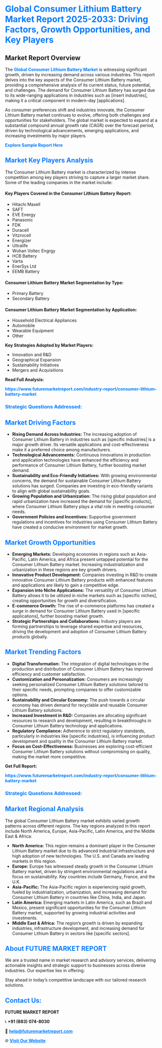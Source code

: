 <h1 style="color: #007BFF;">Global Consumer Lithium Battery Market Report 2025-2033: Driving Factors, Growth Opportunities, and Key Players</h1>

<section id="overview">
<h2>Market Report Overview</h2>
<p>The <a href="https://www.futuremarketreport.com/industry-report/consumer-lithium-battery-market" style="color: #007BFF; text-decoration: none;"><strong>Global Consumer Lithium Battery Market</strong></a> is witnessing significant growth, driven by increasing demand across various industries. This report delves into the key aspects of the Consumer Lithium Battery market, providing a comprehensive analysis of its current status, future potential, and challenges. The demand for Consumer Lithium Battery has surged due to its wide-ranging applications in industries such as [insert industries], making it a critical component in modern-day [applications].</p>
<p>As consumer preferences shift and industries innovate, the Consumer Lithium Battery market continues to evolve, offering both challenges and opportunities for stakeholders. The global market is expected to expand at a substantial compound annual growth rate (CAGR) over the forecast period, driven by technological advancements, emerging applications, and increasing investments by major players.</p>
</section>

<section id="overview">
<p><a href="https://www.futuremarketreport.com/request-sample/reportId=59171" style="color: #007BFF; text-decoration: none;"><strong>Explore Sample Report Here</strong></a></p>
</section>

<section id="key-players">
<h2 style="color: #007BFF;">Market Key Players Analysis</h2>
<p>The Consumer Lithium Battery market is characterized by intense competition among key players striving to capture a larger market share. Some of the leading companies in the market include:</p>
<h4>Key Players Covered in the Consumer Lithium Battery Report:</h4>
<ul><li>Hitachi Maxell</li><li>SAFT</li><li>EVE Energy</li><li>Panasonic</li><li>FDK</li><li>Duracell</li><li>Vitzrocell</li><li>Energizer</li><li>Ultralife</li><li>Wuhan Voltec Engrgy</li><li>HCB Battery</li><li>Varta</li><li>EnerSys Ltd</li><li>EEMB Battery</li></ul>
<h4>Consumer Lithium Battery Market Segmentation by Type:</h4>
<ul><li>Primary Battery</li><li>Secondary Battery</li></ul>

<h4>Consumer Lithium Battery Market Segmentation by Application:</h4>
<ul><li>Household Electrical Appliances</li><li>Automobile</li><li>Wearable Equipment</li><li>Other</li></ul>
<p><strong>Key Strategies Adopted by Market Players:</strong></p>
<ul>
<li>Innovation and R&D</li>
<li>Geographical Expansion</li>
<li>Sustainability Initiatives</li>
<li>Mergers and Acquisitions</li>
</ul>
</section>

<section>
<p><strong>Read Full Analysis: </strong></p><a href="https://www.futuremarketreport.com/industry-report/consumer-lithium-battery-market" style="color: #007BFF; text-decoration: none;"><strong>https://www.futuremarketreport.com/industry-report/consumer-lithium-battery-market</strong></a>
<h3 style="color: #007BFF;">Strategic Questions Addressed:</h3>
</section>

<section id="driving-factors">
<h2 style="color: #007BFF;">Market Driving Factors</h2>
<ul>
<li><strong>Rising Demand Across Industries:</strong> The increasing adoption of Consumer Lithium Battery in industries such as [specific industries] is a major growth driver. Its versatile applications and cost-effectiveness make it a preferred choice among manufacturers.</li>
<li><strong>Technological Advancements:</strong> Continuous innovations in production and application technologies have enhanced the efficiency and performance of Consumer Lithium Battery, further boosting market demand.</li>
<li><strong>Sustainability and Eco-Friendly Initiatives:</strong> With growing environmental concerns, the demand for sustainable Consumer Lithium Battery solutions has surged. Companies are investing in eco-friendly variants to align with global sustainability goals.</li>
<li><strong>Growing Population and Urbanization:</strong> The rising global population and rapid urbanization have increased the demand for [specific products], where Consumer Lithium Battery plays a vital role in meeting consumer needs.</li>
<li><strong>Government Policies and Incentives:</strong> Supportive government regulations and incentives for industries using Consumer Lithium Battery have created a conducive environment for market growth.</li>
</ul>
</section>

<section id="growth-opportunities">
<h2 style="color: #007BFF;">Market Growth Opportunities</h2>
<ul>
<li><strong>Emerging Markets:</strong> Developing economies in regions such as Asia-Pacific, Latin America, and Africa present untapped potential for the Consumer Lithium Battery market. Increasing industrialization and urbanization in these regions are key growth drivers.</li>
<li><strong>Innovative Product Development:</strong> Companies investing in R&D to create innovative Consumer Lithium Battery products with enhanced features and applications are likely to gain a competitive edge.</li>
<li><strong>Expansion into Niche Applications:</strong> The versatility of Consumer Lithium Battery allows it to be utilized in niche markets such as [specific niches], creating opportunities for growth and diversification.</li>
<li><strong>E-commerce Growth:</strong> The rise of e-commerce platforms has created a surge in demand for Consumer Lithium Battery used in [specific applications], further boosting market growth.</li>
<li><strong>Strategic Partnerships and Collaborations:</strong> Industry players are forming partnerships to leverage shared expertise and resources, driving the development and adoption of Consumer Lithium Battery products globally.</li>
</ul>
</section>

<section id="trending-factors">
<h2 style="color: #007BFF;">Market Trending Factors</h2>
<ul>
<li><strong>Digital Transformation:</strong> The integration of digital technologies in the production and distribution of Consumer Lithium Battery has improved efficiency and customer satisfaction.</li>
<li><strong>Customization and Personalization:</strong> Consumers are increasingly seeking personalized Consumer Lithium Battery solutions tailored to their specific needs, prompting companies to offer customizable options.</li>
<li><strong>Sustainability and Circular Economy:</strong> The push towards a circular economy has driven demand for recyclable and reusable Consumer Lithium Battery solutions.</li>
<li><strong>Increased Investment in R&D:</strong> Companies are allocating significant resources to research and development, resulting in breakthroughs in Consumer Lithium Battery technology and applications.</li>
<li><strong>Regulatory Compliance:</strong> Adherence to strict regulatory standards, particularly in industries like [specific industries], is influencing product development and quality in the Consumer Lithium Battery market.</li>
<li><strong>Focus on Cost-Effectiveness:</strong> Businesses are exploring cost-efficient Consumer Lithium Battery solutions without compromising on quality, making the market more competitive.</li>
</ul>
</section>

<section>
<p><strong>Get Full Report: </strong></p><a href="https://www.futuremarketreport.com/industry-report/consumer-lithium-battery-market" style="color: #007BFF; text-decoration: none;"><strong>https://www.futuremarketreport.com/industry-report/consumer-lithium-battery-market</strong></a>
<h3 style="color: #007BFF;">Strategic Questions Addressed:</h3>
</section>


<section id="regional-analysis">
<h2 style="color: #007BFF;">Market Regional Analysis</h2>
<p>The global Consumer Lithium Battery market exhibits varied growth patterns across different regions. The key regions analyzed in this report include North America, Europe, Asia-Pacific, Latin America, and the Middle East & Africa:</p>
<ul>
<li><strong>North America:</strong> This region remains a dominant player in the Consumer Lithium Battery market due to its advanced industrial infrastructure and high adoption of new technologies. The U.S. and Canada are leading markets in this region.</li>
<li><strong>Europe:</strong> Europe has witnessed steady growth in the Consumer Lithium Battery market, driven by stringent environmental regulations and a focus on sustainability. Key countries include Germany, France, and the U.K.</li>
<li><strong>Asia-Pacific:</strong> The Asia-Pacific region is experiencing rapid growth, fueled by industrialization, urbanization, and increasing demand for Consumer Lithium Battery in countries like China, India, and Japan.</li>
<li><strong>Latin America:</strong> Emerging markets in Latin America, such as Brazil and Mexico, present significant opportunities for the Consumer Lithium Battery market, supported by growing industrial activities and investments.</li>
<li><strong>Middle East & Africa:</strong> The region’s growth is driven by expanding industries, infrastructure development, and increasing demand for Consumer Lithium Battery in sectors like [specific sectors].</li>
</ul>
</section>

<footer>
<h2 style="color: #007BFF;">About FUTURE MARKET REPORT</h2>
<p>We are a trusted name in market research and advisory services, delivering actionable insights and strategic support to businesses across diverse industries. Our expertise lies in offering:</p>

<p>Stay ahead in today’s competitive landscape with our tailored research solutions.</p>

<h2 style="color: #007BFF;">Contact Us:</h2>
<p><strong>FUTURE MARKET REPORT</strong></p>
<p>📞 <strong>+91 (883) 074-8030</strong></p>
<p>📧 <strong><a href="mailto:help@futuremarketreport.com" style="color: #007BFF;">help@futuremarketreport.com</a></strong></p>
<p>🌐 <strong><a href="https://www.futuremarketreport.com/" style="color: #007BFF;">Visit Our Website</a></strong></p>
</footer>